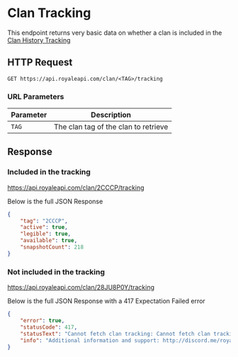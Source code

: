 # Clan Tracking

This endpoint returns very basic data on whether a clan is included in the [Clan History Tracking](/endpoints/clan_history)

## HTTP Request

`GET https://api.royaleapi.com/clan/<TAG>/tracking`

### URL Parameters

Parameter | Description
--- | ---
`TAG` | The clan tag of the clan to retrieve

## Response

### Included in the tracking
https://api.royaleapi.com/clan/2CCCP/tracking

Below is the full JSON Response
```json
{
    "tag": "2CCCP",
    "active": true,
    "legible": true,
    "available": true,
    "snapshotCount": 218
}
```

### Not included in the tracking
https://api.royaleapi.com/clan/28JU8P0Y/tracking

Below is the full JSON Response with a 417 Expectation Failed error
```json
{
    "error": true,
    "statusCode": 417,
    "statusText": "Cannot fetch clan tracking: Cannot fetch clan tracking: clan not tracked",
    "info": "Additional information and support: http://discord.me/royaleapi"
}
```